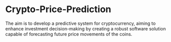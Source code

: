 # Crypto-Price-Prediction
The aim is to develop a predictive system for cryptocurrency, aiming to enhance investment decision-making by creating a robust software solution capable of forecasting future price movements of the coins.

